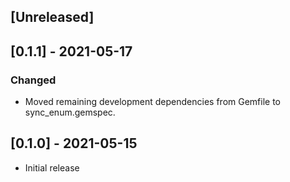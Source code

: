 ## [Unreleased]

## [0.1.1] - 2021-05-17

### Changed
- Moved remaining development dependencies from Gemfile to
  sync_enum.gemspec.

## [0.1.0] - 2021-05-15

- Initial release
